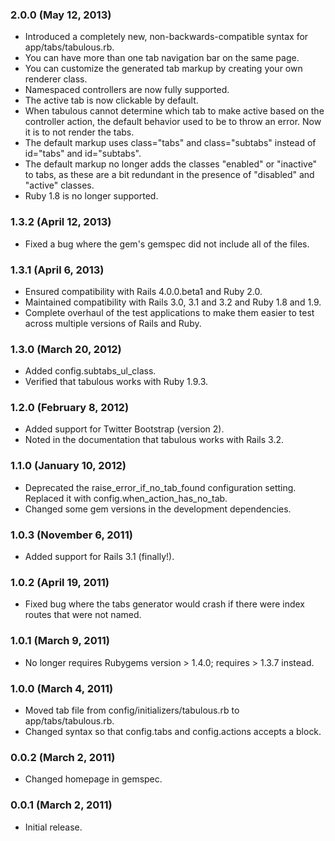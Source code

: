 ### 2.0.0 (May 12, 2013)
* Introduced a completely new, non-backwards-compatible syntax for app/tabs/tabulous.rb.
* You can have more than one tab navigation bar on the same page.
* You can customize the generated tab markup by creating your own renderer class.
* Namespaced controllers are now fully supported.
* The active tab is now clickable by default.
* When tabulous cannot determine which tab to make active based on the controller action, the
  default behavior used to be to throw an error.  Now it is to not render the tabs.
* The default markup uses class="tabs" and class="subtabs" instead of id="tabs" and id="subtabs".
* The default markup no longer adds the classes "enabled" or "inactive" to tabs, as these are a bit
  redundant in the presence of "disabled" and "active" classes.
* Ruby 1.8 is no longer supported.

### 1.3.2 (April 12, 2013)
* Fixed a bug where the gem's gemspec did not include all of the files.

### 1.3.1 (April 6, 2013)
* Ensured compatibility with Rails 4.0.0.beta1 and Ruby 2.0.
* Maintained compatibility with Rails 3.0, 3.1 and 3.2 and Ruby 1.8 and 1.9.
* Complete overhaul of the test applications to make them easier to test across multiple versions of
  Rails and Ruby.

### 1.3.0 (March 20, 2012)
* Added config.subtabs_ul_class.
* Verified that tabulous works with Ruby 1.9.3.

### 1.2.0 (February 8, 2012)
* Added support for Twitter Bootstrap (version 2).
* Noted in the documentation that tabulous works with Rails 3.2.

### 1.1.0 (January 10, 2012)
* Deprecated the raise_error_if_no_tab_found configuration setting.  Replaced it with
  config.when_action_has_no_tab.
* Changed some gem versions in the development dependencies.

### 1.0.3 (November 6, 2011)
* Added support for Rails 3.1 (finally!).

### 1.0.2 (April 19, 2011)
* Fixed bug where the tabs generator would crash if there were index routes that were not named.

### 1.0.1 (March 9, 2011)
* No longer requires Rubygems version > 1.4.0; requires > 1.3.7 instead.

### 1.0.0 (March 4, 2011)
* Moved tab file from config/initializers/tabulous.rb to app/tabs/tabulous.rb.
* Changed syntax so that config.tabs and config.actions accepts a block.

### 0.0.2 (March 2, 2011)
* Changed homepage in gemspec.

### 0.0.1 (March 2, 2011)
* Initial release.
